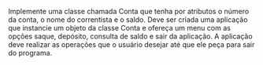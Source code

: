 Implemente uma classe chamada Conta que tenha por atributos o número da conta, o
nome do correntista e o saldo. Deve ser criada uma aplicação que instancie um objeto
da classe Conta e ofereça um menu com as opções saque, depósito, consulta de saldo
e sair da aplicação. A aplicação deve realizar as operações que o usuário desejar até
que ele peça para sair do programa.